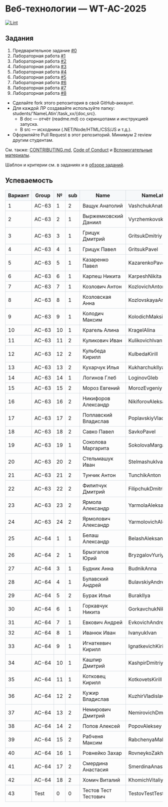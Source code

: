 # Веб‑технологии — WT-AC-2025

[![Lint](https://github.com/brstu/WT-AC-2025/actions/workflows/lint.yml/badge.svg)](https://github.com/brstu/WT-AC-2025/actions/workflows/lint.yml)

## Задания

1. Предварительное задание [#0](./tasks/task_00/readme.md)
2. Лабораторная работа [#1](./tasks/task_01/readme.md)
3. Лабораторная работа [#2](./tasks/task_02/readme.md)
4. Лабораторная работа [#3](./tasks/task_03/readme.md)
5. Лабораторная работа [#4](./tasks/task_04/readme.md)
6. Лабораторная работа [#5](./tasks/task_05/readme.md)
7. Лабораторная работа [#6](./tasks/task_06/readme.md)
8. Лабораторная работа [#7](./tasks/task_07/readme.md)
9. Лабораторная работа [#8](./tasks/task_08/readme.md)

- Сделайте fork этого репозитория в свой GitHub‑аккаунт.
- Для каждой ЛР создавайте используйте папку: students/'NameLAtin'/task_xx/{doc,src}.
  - В doc — отчёт (readme.md) со скриншотами и инструкцией запуска.
  - В src — исходники (.NET/Node/HTML/CSS/JS и т.д.).
- Оформляйте Pull Request в этот репозиторий. Минимум 2 review другим студентам.

См. также: [CONTRIBUTING.md](./CONTRIBUTING.md), [Code of Conduct](./CODE_OF_CONDUCT.md) и [Вспомогательные материалы](./resources/README.md).

Шаблон и критерии см. в заданиях и в [обзоре заданий](./tasks/readme.md).

## Успеваемость
<!-- markdownlint-disable MD056 -->

<!-- STUDENTS_TABLE_START -->

| Вариант | Group | № | sub | Name | NameLatin | Directory | Github Username | #0 | #1 | #2 | #3 | #4 | #5 | #6 | #7 | #8 | Rating |
| --- | --- | --- | --- | --- | --- | --- | --- | --- | --- | --- | --- | --- | --- | --- | --- | --- | --- |
| 1 | АС-63 | 1 | 2 | Ващук Анатолий | VashchukAnatoliy | [dir](./students/VashchukAnatoliy) | [skevet-avramuk](https://github.com/skevet-avramuk) |  |  |  |  |  |  |  |  |  |  |
| 2 | АС-63 | 2 | 1 | Выржемковский Даниил | VyrzhemkovskiyDaniil | [dir](./students/VyrzhemkovskiyDaniil) | [r0mb123](https://github.com/r0mb123) |  |  |  |  |  |  |  |  |  |  |
| 3 | АС-63 | 3 | 1 | Грицук Дмитрий | GritsukDmitriy | [dir](./students/GritsukDmitriy) | [llayyz](https://github.com/llayyz) |  |  |  |  |  |  |  |  |  |  |
| 4 | АС-63 | 4 | 1 | Грицук Павел | GritsukPavel | [dir](./students/GritsukPavel) | [momo-kitsune](https://github.com/momo-kitsune) |  |  |  |  |  |  |  |  |  |  |
| 5 | АС-63 | 5 | 1 | Казаренко Павел | KazarenkoPavel | [dir](./students/KazarenkoPavel) | [Catsker](https://github.com/Catsker) |  |  |  |  |  |  |  |  |  |  |
| 6 | АС-63 | 6 | 1 | Карпеш Никита | KarpeshNikita | [dir](./students/KarpeshNikita) | [Frosyka](https://github.com/Frosyka) |  |  |  |  |  |  |  |  |  |  |
| 7 | АС-63 | 7 | 1 | Козлович Антон | KozlovichAnton | [dir](./students/KozlovichAnton) | [Anton777kozlovich](https://github.com/Anton777kozlovich) |  |  |  |  |  |  |  |  |  |  |
| 8 | АС-63 | 8 | 1 | Козловская Анна | KozlovskayaAnna | [dir](./students/KozlovskayaAnna) | [annkrq](https://github.com/annkrq) |  |  |  |  |  |  |  |  |  |  |
| 9 | АС-63 | 9 | 1 | Колодич Максим | KolodichMaksim | [dir](./students/KolodichMaksim) | [proxladno](https://github.com/proxladno) |  |  |  |  |  |  |  |  |  |  |
| 10 | АС-63 | 10 | 1 | Крагель Алина | KragelAlina | [dir](./students/KragelAlina) | [Alina529](https://github.com/Alina529) |  |  |  |  |  |  |  |  |  |  |
| 11 | АС-63 | 11 | 2 | Куликович Иван | KulikovichIvan | [dir](./students/KulikovichIvan) | [teenage717](https://github.com/teenage717) |  |  |  |  |  |  |  |  |  |  |
| 12 | АС-63 | 12 | 2 | Кульбеда Кирилл | KulbedaKirill | [dir](./students/KulbedaKirill) | [fr0ogi](https://github.com/fr0ogi) |  |  |  |  |  |  |  |  |  |  |
| 13 | АС-63 | 13 | 2 | Кухарчук Илья | KukharchukIlya | [dir](./students/KukharchukIlya) | [IlyaKukharchuk](https://github.com/IlyaKukharchuk) |  |  |  |  |  |  |  |  |  |  |
| 14 | АС-63 | 14 | 1 | Логинов Глеб | LoginovGleb | [dir](./students/LoginovGleb) | [gleb7499](https://github.com/gleb7499) |  |  |  |  |  |  |  |  |  |  |
| 15 | АС-63 | 15 | 2 | Мороз Евгений | MorozEvgeniy | [dir](./students/MorozEvgeniy) | [EugeneFr0st](https://github.com/EugeneFr0st) |  |  |  |  |  |  |  |  |  |  |
| 16 | АС-63 | 16 | 2 | Никифоров Александр | NikiforovAleksandr | [dir](./students/NikiforovAleksandr) | [woQhy](https://github.com/woQhy) |  |  |  |  |  |  |  |  |  |  |
| 17 | АС-63 | 17 | 2 | Поплавский Владислав | PoplavskiyVladislav | [dir](./students/PoplavskiyVladislav) | [ImRaDeR1](https://github.com/ImRaDeR1) |  |  |  |  |  |  |  |  |  |  |
| 18 | АС-63 | 18 | 2 | Савко Павел | SavkoPavel | [dir](./students/SavkoPavel) | [1nsirius](https://github.com/1nsirius) |  |  |  |  |  |  |  |  |  |  |
| 19 | АС-63 | 19 | 1 | Соколова Маргарита | SokolovaMargarita | [dir](./students/SokolovaMargarita) | [Ritkas33395553](https://github.com/Ritkas33395553) |  |  |  |  |  |  |  |  |  |  |
| 20 | АС-63 | 20 | 2 | Стельмашук Иван | StelmashukIvan | [dir](./students/StelmashukIvan) | [KulibinI](https://github.com/KulibinI) |  |  |  |  |  |  |  |  |  |  |
| 21 | АС-63 | 21 | 2 | Тунчик Антон | TunchikAnton | [dir](./students/TunchikAnton) | [Stis25](https://github.com/Stis25) |  |  |  |  |  |  |  |  |  |  |
| 22 | АС-63 | 22 | 2 | Филипчук Дмитрий | FilipchukDmitriy | [dir](./students/FilipchukDmitriy) | [kuddel11](https://github.com/kuddel11) |  |  |  |  |  |  |  |  |  |  |
| 23 | АС-63 | 23 | 2 | Ярмола Александр | YarmolaAleksandr | [dir](./students/YarmolaAleksandr) | [alexsandro007](https://github.com/alexsandro007) |  |  |  |  |  |  |  |  |  |  |
| 24 | АС-63 | 24 | 2 | Ярмолович Александр | YarmolovichAleksandr | [dir](./students/YarmolovichAleksandr) | [yarmolov](https://github.com/yarmolov) |  |  |  |  |  |  |  |  |  |  |
| 25 | АС-64 | 1 | 1 | Белаш Александр | BelashAleksandr | [dir](./students/BelashAleksandr) | [went2smoke](https://github.com/went2smoke) |  |  |  |  |  |  |  |  |  |  |
| 26 | АС-64 | 2 | 1 | Брызгалов Юрий | BryzgalovYuriy | [dir](./students/BryzgalovYuriy) | [Gena-Cidarmyan](https://github.com/Gena-Cidarmyan) |  |  |  |  |  |  |  |  |  |  |
| 27 | АС-64 | 3 | 1 | Будник Анна | BudnikAnna | [dir](./students/BudnikAnna) | [annettebb](https://github.com/annettebb) |  |  |  |  |  |  |  |  |  |  |
| 28 | АС-64 | 4 | 1 | Булавский Андрей | BulavskiyAndrey | [dir](./students/BulavskiyAndrey) | [andrei1910bl](https://github.com/andrei1910bl) |  |  |  |  |  |  |  |  |  |  |
| 29 | АС-64 | 5 | 2 | Бурак Илья | BurakIlya | [dir](./students/BurakIlya) | [burakillya](https://github.com/burakillya) |  |  |  |  |  |  |  |  |  |  |
| 30 | АС-64 | 6 | 1 | Горкавчук Никита | GorkavchukNikita | [dir](./students/GorkavchukNikita) | [Exage](https://github.com/Exage) |  |  |  |  |  |  |  |  |  |  |
| 31 | АС-64 | 7 | 1 | Евкович Андрей | EvkovichAndrey | [dir](./students/EvkovichAndrey) | [Andrei21005](https://github.com/Andrei21005) |  |  |  |  |  |  |  |  |  |  |
| 32 | АС-64 | 8 | 1 | Иванюк Иван | IvanyukIvan | [dir](./students/IvanyukIvan) | [JonF1re](https://github.com/JonF1re) |  |  |  |  |  |  |  |  |  |  |
| 33 | АС-64 | 9 | 1 | Игнаткевич Кирилл | IgnatkevichKirill | [dir](./students/IgnatkevichKirill) | [pyrokekw](https://github.com/pyrokekw) |✅  |  |  |  |  | ✅ |  |  |  |  |
| 34 | АС-64 | 10 | 1 | Кашпир Дмитрий | KashpirDmitriy | [dir](./students/KashpirDmitriy) | [Dima-kashpir](https://github.com/Dima-kashpir) |  |  |  |  |  |  |  |  |  |  |
| 35 | АС-64 | 11 | 1 | Котковец Кирилл | KotkovetsKirill | [dir](./students/KotkovetsKirill) | [Kirill-Kotkovets](https://github.com/Kirill-Kotkovets) |  |  |  |  |  |  |  |  |  |  |
| 36 | АС-64 | 12 | 2 | Кужир Владислав | KuzhirVladislav | [dir](./students/KuzhirVladislav) | [XD-cods](https://github.com/XD-cods) |  |  |  |  |  |  |  |  |  |  |
| 37 | АС-64 | 13 | 2 | Немирович Дмитрий | NemirovichDmitriy | [dir](./students/NemirovichDmitriy) | [goryachiy-ugolek](https://github.com/goryachiy-ugolek) |  |  |  |  |  |  |  |  |  |  |
| 38 | АС-64 | 14 | 2 | Попов Алексей | PopovAleksey | [dir](./students/PopovAleksey) | [LexusxdsD](https://github.com/LexusxdsD) |  |  |  |  |  |  |  |  |  |  |
| 39 | АС-64 | 15 | 2 | Рабченя Максим | RabchenyaMaksim | [dir](./students/RabchenyaMaksim) | [benwer9q](https://github.com/benwer9q) |  |  |  |  |  |  |  |  |  |  |
| 40 | АС-64 | 16 | 1 | Ровнейко Захар | RovneykoZakhar | [dir](./students/RovneykoZakhar) | [Zaharihnio](https://github.com/Zaharihnio) |  |  |  |  |  |  |  |  |  |  |
| 41 | АС-64 | 17 | 2 | Смердина Анастасия | SmerdinaAnastasiya | [dir](./students/SmerdinaAnastasiya) | [KotyaLapka](https://github.com/KotyaLapka) |  |  |  |  |  |  |  |  |  |  |
| 42 | АС-64 | 18 | 2 | Хомич Виталий | KhomichVitaliy | [dir](./students/KhomichVitaliy) | [VitlyaNB](https://github.com/VitlyaNB) |  |  |  |  |  |  |  |  |  |  |
| 43 | Test | 0 | 0 | Тестов Тест Тестович | TestovTestTestovich | [dir](./students/TestovTestTestovich) |  |  |  |  |  |  |  |  |  |  |  |

<!-- STUDENTS_TABLE_END -->

<style>
table { border-collapse: collapse; }
table th, table td { border: 1px solid #d0d7de; padding: 6px 8px; }
table thead th { background-color: #f6f8fa; }
 </style>
